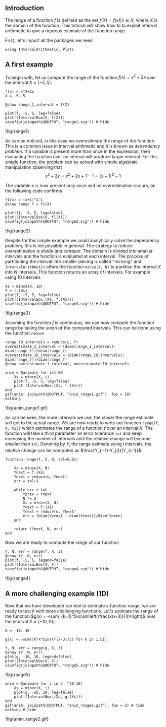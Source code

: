 <!--This file was generated, do not modify it.-->
## Introduction

The range of a function $f$ is defined as the set $f(X) = {f(x) | x\in X}$, where $X$ is the domain of the function.
This tutorial will show how to to exploit interval arithmetic to give a rigorous estimate of the function range.

First, let's import all the packages we need

```julia:ex1
using IntervalArithmetic, Plots
```

## A first example

To begin with, let us compute the range of the function $f(x)=x^2+2x$ over the interval $X=[-5, 5]$.

```julia:ex2
f(x) = x^2+2x
X = -5..5

@show range_1_interval = f(X)

plot(f, -5, 5, leg=false)
plot!(IntervalBox(X, f(X)))
savefig(joinpath(@OUTPUT, "range1.svg")) # hide
```

\fig{range1}

As can be noticed, in this case we overestimate the range of the function. This is a common issue in interval
arithmetic and it is known as *dependency problem*. If a variable is present more than once in the expression,
then evaluating the function over an interval will produce  larger interval.
For this simple function, the problem can be solved with simple algebraic manipulation observing that
$$
x^2+2x=x^2+2x+1-1=(x+1)^2-1
$$

The variable $x$ is now present only once and no overestimation occurs, as the following code confirms

```julia:ex3
f1(x) = (x+1)^2-1
@show range_f = f1(X)

plot(f1, -5, 5, leg=false)
plot!(IntervalBox(X, f1(X)))
savefig(joinpath(@OUTPUT, "range2.svg")) # hide
```

 \fig{range2}

Despite for this simple example we could analytically solve the dependency problem, this is not possible in general.
The strategy to reduce overestimation is *divide and conquer*. The domain is divided into smaller intervals and the function is evaluated
at each interval. The process of partitioning the interval into smaller piecing is called "mincing" and `IntervalArithmetic` offers the function
`mince(X, N)` to partition the interval $X$ into $N$ intervals. This function returns an array of intervals. For example using 10 intervals

```julia:ex4
Xs = mince(X, 10)
Y = f.(Xs)
plot(f, -5, 5, leg=false)
plot!(IntervalBox.(Xs, f.(Xs)))
savefig(joinpath(@OUTPUT, "range3.svg")) # hide
```

\fig{range3}

Assuming the function $f$ is continuous, we can now compute the function range by taking the union of the computed intervals. This can be done using the function `reduce`

```julia:ex5
range_10_intervals = reduce(∪, Y)
overestimate_1_interval = (diam(range_1_interval)-diam(range_f))/diam(range_f)
overestimate_10_intervals = (diam(range_10_intervals)-diam(range_f))/diam(range_f)
@show overestimate_1_interval, overestimate_10_intervals

anim = @animate for i=1:50
    Xs = mince(X, i)
    plot(f, -5, 5, leg=false)
    plot!(IntervalBox.(Xs, f.(Xs)))
end
gif(anim, joinpath(@OUTPUT, "anim_range1.gif"), fps = 10)
nothing
```

\fig{anim_range1.gif}

As can be seen, the more intervals we use, the closer the range estimate will get to the actual range.
We are now ready to write our function `range(f, X, tol)` which estimates the range of a function $f$ over an interval $X$.
The function will take a third parameter an error tolerance `tol` and keep increasing the number of intervals until the relative change will become smaller than `tol`.
Denoting by $Y_i$ the range estimate using $i$ intervals, the relative change can be computed as $\frac{Y_{i-1}-Y_{i}}{Y_{i-1}}$.

```julia:ex6
function range(f, X, N, tol=0.01)

    Xs = mince(X, N)
    Ynext = f.(Xs)
    Ynext = reduce(∪, Ynext)
    err = tol+1

    while err > tol
        Yprev = Ynext
        N *= 2
        Xs = mince(X, N)
        Ynext = f.(Xs)
        Ynext = reduce(∪, Ynext)
        err = (diam(Yprev) - diam(Ynext))/diam(Yprev)
    end

    return (Ynext, N, err)
end
```

Now we are ready to compute the range of our function

```julia:ex7
Y, N, err = range(f, X, 3)
@show (Y, N, err)
plot(f, -5, 5, legend=false)
plot!(IntervalBox(X, Y))
savefig(joinpath(@OUTPUT, "range4.svg")) # hide
```

\fig{range4}

## A more challenging example (1D)

Now that we have developed our tool to estimate a function range, we are ready to test it with more challenging functions.
Let's estimate the range of the function $g(x) = -\sum_{k=1}^5kx\sin\left(\frac{k(x-3)}{3}\right)$ over the interval $X=[-10,10]$.

```julia:ex8
X = -10..10

g(x) = -sum([k*x*sin(k*(x-3)/3) for k in 1:5])

Y, N, err = range(g, X, 3)
@show (Y, N, err)
plot(g, -10, 10, legend=false)
plot!(IntervalBox(X, Y))
savefig(joinpath(@OUTPUT, "range5.svg")) # hide
```

\fig{range5}

```julia:ex9
anim = @animate for i in 2 .^(0:10)
    Xs = mince(X, i)
    plot(g, -10, 10, leg=false)
    plot!(IntervalBox.(Xs, g.(Xs)))
end
gif(anim, joinpath(@OUTPUT, "anim_range2.gif"), fps = 2) # hide
nothing # hide
```

\fig{anim_range2.gif}

